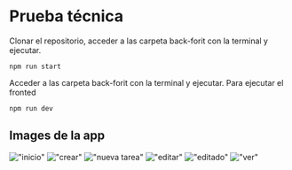 # Prueba técnica

Clonar el repositorio, acceder a las carpeta back-forit con la terminal y  ejecutar.

```
npm run start

```
Acceder a las carpeta back-forit con la terminal y  ejecutar.
Para ejecutar el fronted
```
npm run dev 

```

## Images de la app

!["inicio"]("./img/inicio.png")
!["crear"]("./img/crear.png")
!["nueva tarea"]("./img/nueva-tarea.png")
!["editar"]("./img/actulizar.png")
!["editado"]("./img/editado.png")
!["ver"]("./img/editado.png")
